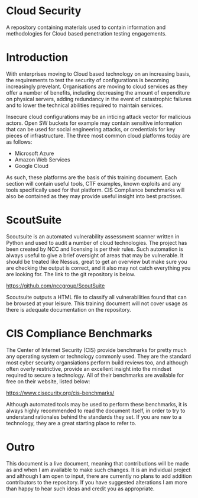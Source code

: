# Cloud Security
A repository containing materials used to contain information and methodologies for Cloud based penetration testing engagements.

# Introduction

With enterprises moving to Cloud based technology on an increasing basis, the requirements to test the security of configurations is becoming increasingly prevelant. Organisations are moving to cloud services as they offer a number of benefits, including decreasing the amount of expenditure on physical servers, adding redundancy in the event of catastrophic failures and to lower the technical abilities required to maintain services.

Insecure cloud configurations may be an inticing attack vector for malicious actors. Open SW buckets for example may contain sensitive information that can be used for social engineering attacks, or credentials for key pieces of infrastructure. The three most common cloud platforms today are as follows:

* Microsoft Azure
* Amazon Web Services
* Google Cloud

As such, these platforms are the basis of this training document. Each section will contain useful tools, CTF examples, known exploits and any tools specifically used for that platform. CIS Compliance benchmarks will also be contained as they may provide useful insight into best practises.

# ScoutSuite

Scoutsuite is an automated vulnerability assessment scanner written in Python and used to audit a number of cloud technologies. The project has been created by NCC and licensing is per their rules. Such automation is always useful to give a brief oversight of areas that may be vulnerable. It should be treated like Nessus, great to get an overview but make sure you are checking the output is correct, and it also may not catch everything you are looking for. The link to the git repository is below.

https://github.com/nccgroup/ScoutSuite

Scoutsuite outputs a HTML file to classify all vulnerabilities found that can be browsed at your leisure. This training document will not cover usage as there is adequate documentation on the repository.

# CIS Compliance Benchmarks

The Center of Internet Security (CIS) provide benchmarks for pretty much any operating system or technology commonly used. They are the standard most cyber security organsiations perform build reviews too, and although often overly restrictive, provide an excellent insight into the mindset required to secure a technology. All of their benchmarks are available for free on their website, listed below:

https://www.cisecurity.org/cis-benchmarks/

Although automated tools may be used to perform these benchmarks, it is always highly recommended to read the document itself, in order to try to understand rationales behind the standards they set. If you are new to a technology, they are a great starting place to refer to.

# Outro

This document is a live document, meaning that contributions will be made as and when I am available to make such changes. It is an individual project and although I am open to input, there are currently no plans to add addition contributors to the repository. If you have suggested alterations I am more than happy to hear such ideas and credit you as appropriate.
